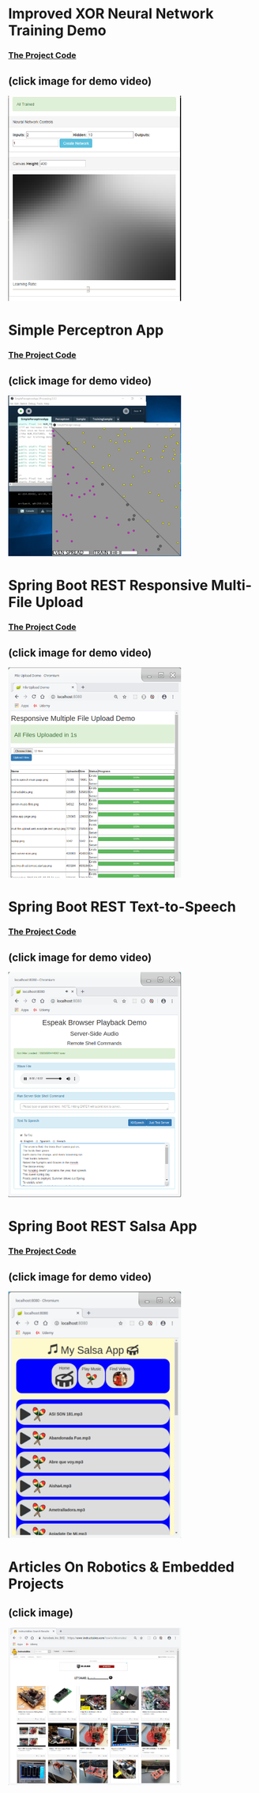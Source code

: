 # Improved XOR Neural Network Training Demo
<a href="https://github.com/elicorrales/p5js-nature-of-code-neural-network-xor-example-improved"><h3> The Project Code </h3></a>
## (click image for demo video)
<a href="https://www.youtube.com/watch?v=QEADkS7menU">
<img src="https://github.com/elicorrales/p5js-nature-of-code-neural-network-xor-example-improved/blob/master/screenshot.PNG" width="350" title="Youtube Demo">
</a>


# Simple Perceptron App
<a href="https://github.com/elicorrales/SimplePerceptronApp"><h3> The Project Code </h3></a>
## (click image for demo video)
<a href="https://www.youtube.com/watch?v=sROclpH-QA0">
<img src="https://github.com/elicorrales/SimplePerceptronApp/blob/master/SimplePerceptronApp.png" width="350" title="Youtube Demo">
</a>


# Spring Boot REST Responsive Multi-File Upload
<a href="https://github.com/elicorrales/spring.boot.large.files.upload.download.show.progress"><h3> The Project Code </h3></a>
## (click image for demo video)
<a href="https://www.youtube.com/watch?v=YR0k3_LyFnk">
<img src="spring.boot.multi.file.upload.png" width="350" title="Youtube Demo">
</a>

# Spring Boot REST Text-to-Speech
<a href="https://github.com/elicorrales/spring.boot.rest.angularjs.tts.server"><h3> The Project Code </h3></a>
## (click image for demo video)
<a href="https://www.youtube.com/watch?v=Cc67s7wwJQM">
<img src="text.to.speech.main.page.png" width="350" title="Youtube Demo">
</a>

# Spring Boot REST Salsa App
<a href="https://github.com/elicorrales/spring-boot-rest-salsa-app"><h3> The Project Code </h3></a>
## (click image for demo video)
<a href="https://www.youtube.com/watch?v=n8iiK72XYK8">
<img src="salsa.app.2.png" width="350" title="Youtube Demo">
</a>

# Articles On Robotics & Embedded Projects
## (click image)
<a href="https://www.instructables.com/howto/elicorrales/">
<img src="Instructables.png" width="350" title="Various Articles On Robotics & Embedded Projects">
</a>


